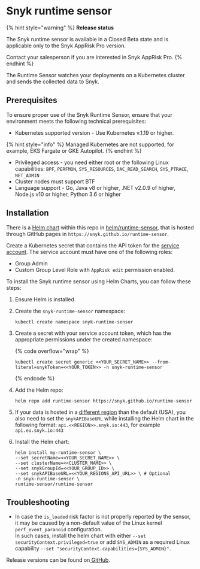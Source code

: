 # Snyk runtime sensor

{% hint style="warning" %}
**Release status**

The Snyk runtime sensor is available in a Closed Beta state and is applicable only to the Snyk AppRisk Pro version. &#x20;

Contact your salesperson if you are interested in Snyk AppRisk Pro.
{% endhint %}

The Runtime Sensor watches your deployments on a Kubernetes cluster and sends the collected data to Snyk.

## Prerequisites

To ensure proper use of the Snyk Runtime Sensor, ensure that your environment meets the following technical prerequisites:

* Kubernetes supported version - Use Kubernetes v.1.19 or higher.

{% hint style="info" %}
Managed Kubernetes are not supported, for example, EKS Fargate or GKE Autopilot.
{% endhint %}

* Privileged access - you need either root or the following Linux capabilities: `BPF`, `PERFMON`, `SYS_RESOURCES`, `DAC_READ_SEARCH`, `SYS_PTRACE`, `NET_ADMIN`
* Cluster nodes must support BTF
* Language support - Go, Java v8 or higher, .NET v2.0.9 of higher, Node.js v10 or higher, Python 3.6 or higher

## Installation

There is a [Helm chart](https://helm.sh) within this repo in [helm/runtime-sensor](https://github.com/snyk/runtime-sensor), that is hosted through GitHub pages in `https://snyk.github.io/runtime-sensor`.

Create a Kubernetes secret that contains the API token for the [service account](https://docs.snyk.io/snyk-admin/service-accounts). The service account must have one of the following roles:

* Group Admin
* Custom Group Level Role with `AppRisk edit` permission enabled.

To install the Snyk runtime sensor using Helm Charts, you can follow these steps:

1. Ensure Helm is installed
2.  Create the `snyk-runtime-sensor` namespace:

    ```
    kubectl create namespace snyk-runtime-sensor
    ```
3.  Create a secret with your service account token, which has the appropriate permissions under the created namespace:

    {% code overflow="wrap" %}
    ```
    kubectl create secret generic <<YOUR_SECRET_NAME>> --from-literal=snykToken=<<YOUR_TOKEN>> -n snyk-runtime-sensor
    ```
    {% endcode %}
4.  Add the Helm repo:

    ```
    helm repo add runtime-sensor https://snyk.github.io/runtime-sensor
    ```
5. If your data is hosted in a [different region](../../../working-with-snyk/regional-hosting-and-data-residency.md) than the default (USA), you also need to set the `snykAPIBaseURL` while installing the Helm chart in the following format: `api.<<REGION>>.snyk.io:443`, for example `api.eu.snyk.io:443`
6.  Install the Helm chart:

    ```
    helm install my-runtime-sensor \
    --set secretName=<<YOUR_SECRET_NAME>> \
    --set clusterName=<<CLUSTER_NAME>> \
    --set snykGroupId=<<YOUR_GROUP_ID>> \
    --set snykAPIBaseURL=<<YOUR_REGIONS_API_URL>> \ # Optional
    -n snyk-runtime-sensor \
    runtime-sensor/runtime-sensor

    ```

## Troubleshooting

* In case the `is_loaded` risk factor is not properly reported by the sensor, it may be caused by a non-default value of the Linux kernel `perf_event_paranoid` configuration.\
  In such cases, install the helm chart with either `--set securityContext.privileged=true` or add `SYS_ADMIN` as a required Linux capability `--set "securityContext.capabilities={SYS_ADMIN}"`.

Release versions can be found on[ GitHub](https://github.com/snyk/runtime-sensor/releases).

